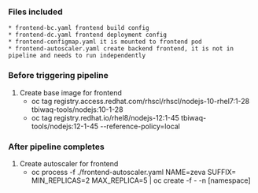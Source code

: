 ### Files included

    * frontend-bc.yaml frontend build config
    * frontend-dc.yaml frontend deployment config
    * frontend-configmap.yaml it is mounted to frontend pod
    * frontend-autoscaler.yaml create backend frontend, it is not in pipeline and needs to run independently

### Before triggering pipeline

1. Create base image for frontend
    * oc tag registry.access.redhat.com/rhscl/rhscl/nodejs-10-rhel7:1-28 tbiwaq-tools/nodejs:10-1-28
    * oc tag registry.redhat.io/rhel8/nodejs-12:1-45 tbiwaq-tools/nodejs:12-1-45 --reference-policy=local

### After pipeline completes

1. Create autoscaler for frontend
    * oc process -f ./frontend-autoscaler.yaml NAME=zeva SUFFIX= MIN_REPLICAS=2 MAX_REPLICA=5 | oc create -f - -n [namespace]
